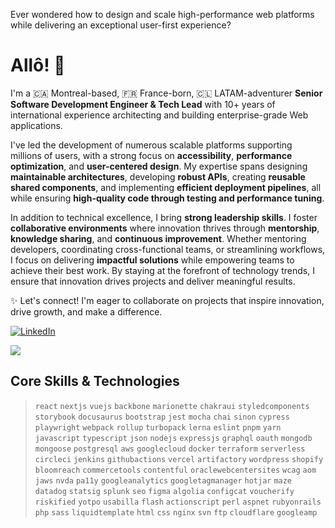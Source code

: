 Ever wondered how to design and scale high-performance web platforms while delivering an exceptional user-first experience?

# Allô! 👋

I'm a 🇨🇦 Montreal-based, 🇫🇷 France-born, 🇨🇱 LATAM-adventurer  **Senior Software Development Engineer & Tech Lead** with 10+ years of international experience architecting and building enterprise-grade Web applications.

I've led the development of numerous scalable platforms supporting millions of users, with a strong focus on **accessibility**, **performance optimization**, and **user-centered design**. My expertise spans designing **maintainable architectures**, developing **robust APIs**, creating **reusable shared components**, and implementing **efficient deployment pipelines**, all while ensuring **high-quality code through testing and performance tuning**.

In addition to technical excellence, I bring **strong leadership skills**. I foster **collaborative environments** where innovation thrives through **mentorship**, **knowledge sharing**, and **continuous improvement**. Whether mentoring developers, coordinating cross-functional teams, or streamlining workflows, I focus on delivering **impactful solutions** while empowering teams to achieve their best work. By staying at the forefront of technology trends, I ensure that innovation drives projects and deliver meaningful results.

✨ Let's connect! I'm eager to collaborate on projects that inspire innovation, drive growth, and make a difference.

[![LinkedIn](https://img.shields.io/badge/Linkedin-in/jonathanlinat-blue?style=flat-square&logo=linkedin&logoColor=ffffff)](https://linkedin.com/in/jonathanlinat)

![](https://github-readme-stats.vercel.app/api?username=jonathanlinat&custom_title=GitHub%20Stats&include_all_commits=true&show_icons=true&title_color=ee88aa&icon_color=ffcc77&&text_color=ffffff&bg_color=222222&ring_color=ee88aa)

## Core Skills & Technologies

> `react` `nextjs` `vuejs` `backbone` `marionette` `chakraui` `styledcomponents` `storybook` `docusaurus` `bootstrap` `jest` `mocha` `chai` `sinon` `cypress` `playwright` `webpack` `rollup` `turbopack` `lerna` `eslint` `pnpm` `yarn` `javascript` `typescript` `json` `nodejs` `expressjs` `graphql` `oauth` `mongodb` `mongoose` `postgresql` `aws` `googlecloud` `docker` `terraform` `serverless` `circleci` `jenkins` `githubactions` `vercel` `artifactory` `wordpress` `shopify` `bloomreach` `commercetools` `contentful` `oraclewebcentersites` `wcag` `aom` `jaws` `nvda` `pa11y` `googleanalytics` `googletagmanager` `hotjar` `maze` `datadog` `statsig` `splunk` `seo` `figma` `algolia` `configcat` `voucherify` `riskified` `yotpo` `usabilla` `flash` `actionscript` `perl` `aspnet` `rubyonrails` `php` `sass` `liquidtemplate` `html` `css` `nginx` `svn` `ftp` `cloudflare` `googleamp`
